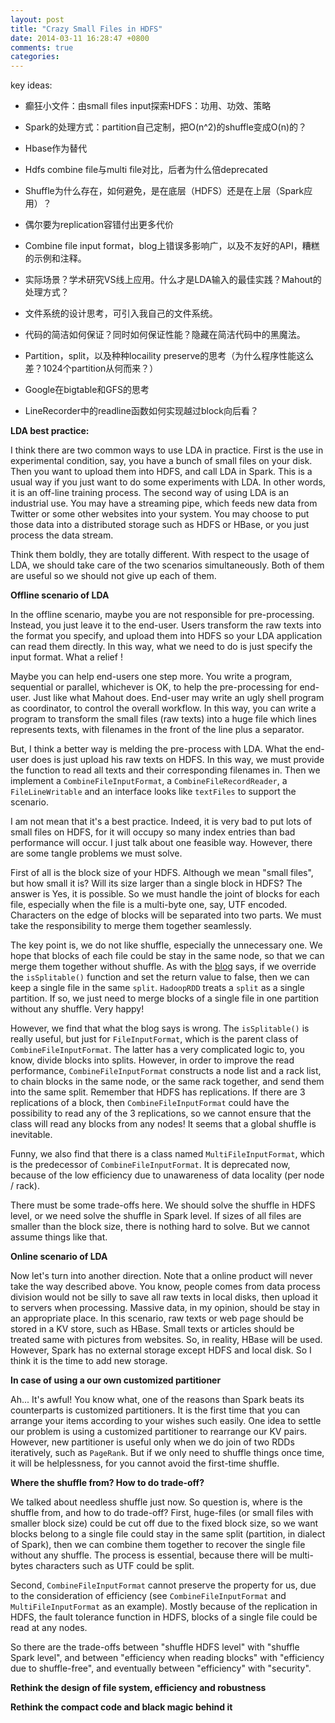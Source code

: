 ```yaml
---
layout: post
title: "Crazy Small Files in HDFS"
date: 2014-03-11 16:28:47 +0800
comments: true
categories: 
---
```


key ideas:

- 癫狂小文件：由small files input探索HDFS：功用、功效、策略

- Spark的处理方式：partition自己定制，把O(n^2)的shuffle变成O(n)的？

- Hbase作为替代

- Hdfs combine file与multi file对比，后者为什么倍deprecated

- Shuffle为什么存在，如何避免，是在底层（HDFS）还是在上层（Spark应用）？

- 偶尔要为replication容错付出更多代价

- Combine file input format，blog上错误多影响广，以及不友好的API，糟糕的示例和注释。

- 实际场景？学术研究VS线上应用。什么才是LDA输入的最佳实践？Mahout的处理方式？

- 文件系统的设计思考，可引入我自己的文件系统。

- 代码的简洁如何保证？同时如何保证性能？隐藏在简洁代码中的黑魔法。

- Partition，split，以及种种locaility preserve的思考（为什么程序性能这么差？1024个partition从何而来？）

- Google在bigtable和GFS的思考

- LineRecorder中的readline函数如何实现越过block向后看？

**LDA best practice:**

I think there are two common ways to use LDA in practice. First is the use in experimental condition, say, you have a bunch of small files on your disk. Then you want to upload them into HDFS, and call LDA in Spark. This is a usual way if you just want to do some experiments with LDA. In other words, it is an off-line training process. The second way of using LDA is an industrial use. You may have a streaming pipe, which feeds new data from Twitter or some other websites into your system. You may choose to put those data into a distributed storage such as HDFS or HBase, or you just process the data stream.

Think them boldly, they are totally different. With respect to the usage of LDA, we should take care of the two scenarios simultaneously. Both of them are useful so we should not give up each of them.

**Offline scenario of LDA**

In the offline scenario, maybe you are not responsible for pre-processing. Instead, you just leave it to the end-user. Users transform the raw texts into the format you specify, and upload them into HDFS so your LDA application can read them directly. In this way, what we need to do is just specify the input format. What a relief !

Maybe you can help end-users one step more. You write a program, sequential or parallel, whichever is OK, to help the pre-processing for end-user. Just like what Mahout does. End-user may write an ugly shell program as coordinator, to control the overall workflow. In this way, you can write a program to transform the small files (raw texts) into a huge file which lines represents texts, with filenames in the front of the line plus a separator.

But, I think a better way is melding the pre-process with LDA. What the end-user does is just upload his raw texts on HDFS. In this way, we must provide the function to read all texts and their corresponding filenames in. Then we implement a `CombineFileInputFormat`, a `CombineFileRecordReader`, a `FileLineWritable` and an interface looks like `textFiles` to support the scenario.

I am not mean that it's a best practice. Indeed, it is very bad to put lots of small files on HDFS, for it will occupy so many index entries than bad performance will occur. I just talk about one feasible way. However, there are some tangle problems we must solve.

First of all is the block size of your HDFS. Although we mean "small files", but how small it is? Will its size larger than a single block in HDFS? The answer is Yes, it is possible. So we must handle the joint of blocks for each file, especially when the file is a multi-byte one, say, UTF encoded. Characters on the edge of blocks will be separated into two parts. We must take the responsibility to merge them together seamlessly.

The key point is, we do not like shuffle, especially the unnecessary one. We hope that blocks of each file could be stay in the same node, so that we can merge them together without shuffle. As with the [blog](http://www.idryman.org/blog/2013/09/22/process-small-files-on-hadoop-using-combinefileinputformat-1/) says, if we override the `isSplitable()` function and set the return value to false, then we can keep a single file in the same `split`. `HadoopRDD` treats a `split` as a single partition. If so, we just need to merge blocks of a single file in one partition without any shuffle. Very happy!

However, we find that what the blog says is wrong. The `isSplitable()` is really useful, but just for `FileInputFormat`, which is the parent class of `CombineFileInputFormat`. The latter has a very complicated logic to, you know, divide blocks into splits. However, in order to improve the read performance, `CombineFileInputFormat` constructs a node list and a rack list, to chain blocks in the same node, or the same rack together, and send them into the same split. Remember that HDFS has replications. If there are 3 replications of a block, then `CombineFileInputFormat` could have the possibility to read any of the 3 replications, so we cannot ensure that the class will read any blocks from any nodes! It seems that a global shuffle is inevitable.

Funny, we also find that there is a class named `MultiFileInputFormat`, which is the predecessor of `CombineFileInputFormat`. It is deprecated now, because of the low efficiency due to unawareness of data locality (per node / rack).

There must be some trade-offs here. We should solve the shuffle in HDFS level, or we need solve the shuffle in Spark level. If sizes of all files are smaller than the block size, there is nothing hard to solve. But we cannot assume things like that.

**Online scenario of LDA**

Now let's turn into another direction. Note that a online product will never take the way described above. You know, people comes from data process division would not be silly to save all raw texts in local disks, then upload it to servers when processing. Massive data, in my opinion, should be stay in an appropriate place. In this scenario, raw texts or web page should be stored in a KV store, such as HBase. Small texts or articles should be treated same with pictures from websites. So, in reality, HBase will be used. However, Spark has no external storage except HDFS and local disk. So I think it is the time to add new storage. 
 
**In case of using a our own customized partitioner**

Ah... It's awful! You know what, one of the reasons than Spark beats its counterparts is customized partitioners. It is the first time that you can arrange your items according to your wishes such easily. One idea to settle our problem is using a customized partitioner to rearrange our KV pairs. However, new partitioner is useful only when we do join of two RDDs iteratively, such as `PageRank`. But if we only need to shuffle things once time, it will be helplessness, for you cannot avoid the first-time shuffle.

**Where the shuffle from? How to do trade-off?**

We talked about needless shuffle just now. So question is, where is the shuffle from, and how to do trade-off? First, huge-files (or small files with smaller block size) could be cut off due to the fixed block size, so we want blocks belong to a single file could stay in the same split (partition, in dialect of Spark), then we can combine them together to recover the single file without any shuffle. The process is essential, because there will be multi-bytes characters such as UTF could be split. 

Second, `CombineFileInputFormat` cannot preserve the property for us, due to the consideration of efficiency (see `CombineFileInputFormat` and `MultiFileInputFormat` as an example). Mostly because of the replication in HDFS, the fault tolerance function in HDFS, blocks of a single file could be read at any nodes. 

So there are the trade-offs between "shuffle HDFS level" with "shuffle Spark level", and between "efficiency when reading blocks" with "efficiency due to shuffle-free", and eventually between "efficiency" with "security".

**Rethink the design of file system, efficiency and robustness**

**Rethink the compact code and black magic behind it**

